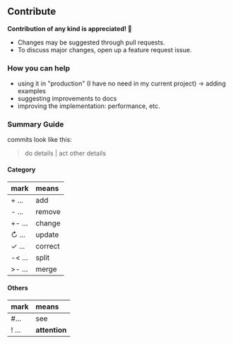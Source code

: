 ## Contribute

**Contribution of any kind is appreciated! 💙**

* Changes may be suggested through pull requests.
* To discuss major changes, open up a feature request issue.

### How you can help
- using it in "production" (I have no need in my current project) → adding examples
- suggesting improvements to docs
- improving the implementation: performance, etc.

### Summary Guide

commits look like this:
> do details | act other details

#### Category
| mark     | means   |
| :------  | :------ |
| + ...    | add     |
| - ...    | remove  |
| +- ...   | change  |
| ↻ ...    | update  |
| ✓ ...    | correct |
| -< ...   | split   |
| >- ...   | merge   |

#### Others
| mark        | means         |
| :---------- | :------------ |
| #...        | see           |
| ! ...       | **attention** |
